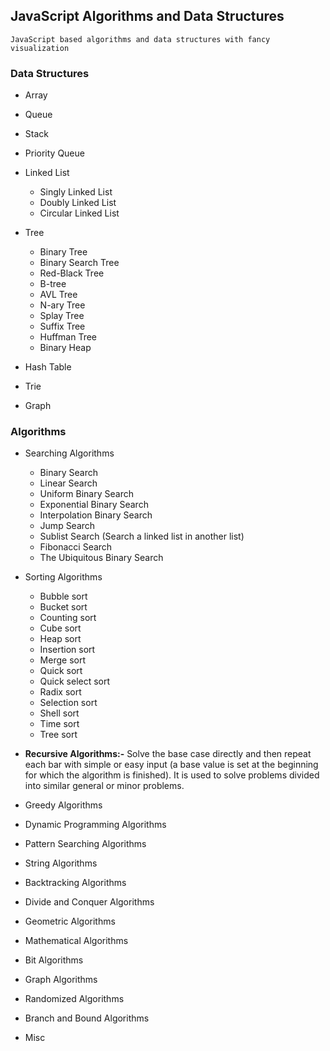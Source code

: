 ## JavaScript Algorithms and Data Structures

`JavaScript based algorithms and data structures with fancy visualization`

### Data Structures

- Array
- Queue
- Stack
- Priority Queue
- Linked List
    - Singly Linked List
    - Doubly Linked List
    - Circular Linked List
- Tree
  - Binary Tree
  - Binary Search Tree
  - Red-Black Tree
  - B-tree
  - AVL Tree
  - N-ary Tree
  - Splay Tree
  - Suffix Tree
  - Huffman Tree
  - Binary Heap
- Hash Table
- Trie

- Graph

### Algorithms

- Searching Algorithms

  - Binary Search
  - Linear Search
  - Uniform Binary Search
  - Exponential Binary Search
  - Interpolation Binary Search
  - Jump Search
  - Sublist Search (Search a linked list in another list)
  - Fibonacci Search
  - The Ubiquitous Binary Search

- Sorting Algorithms

    - Bubble sort
    - Bucket sort
    - Counting sort
    - Cube sort
    - Heap sort
    - Insertion sort
    - Merge sort
    - Quick sort
    - Quick select sort
    - Radix sort
    - Selection sort
    - Shell sort
    - Time sort
    - Tree sort
- **Recursive Algorithms:-** Solve the base case directly and then repeat each bar with simple or easy input (a base value is set at the beginning for which the algorithm is finished). It is used to solve problems divided into similar general or minor problems.
- Greedy Algorithms
- Dynamic Programming Algorithms
- Pattern Searching Algorithms
- String Algorithms
- Backtracking Algorithms
- Divide and Conquer Algorithms
- Geometric Algorithms
- Mathematical Algorithms
- Bit Algorithms
- Graph Algorithms
- Randomized Algorithms
- Branch and Bound Algorithms
- Misc
